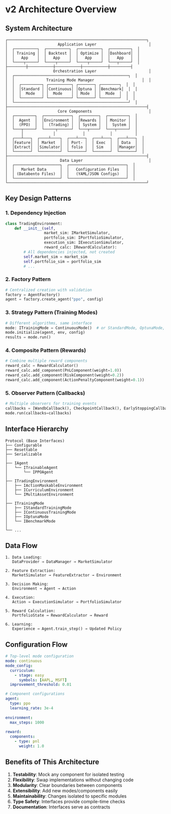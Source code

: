 # v2 Architecture Overview

## System Architecture

```
┌─────────────────────────────────────────────────────────────┐
│                      Application Layer                       │
│  ┌──────────┐  ┌──────────┐  ┌──────────┐  ┌─────────┐  │
│  │ Training │  │ Backtest │  │ Optimize │  │Dashboard│  │
│  │   App    │  │   App    │  │   App    │  │   App   │  │
│  └────┬─────┘  └────┬─────┘  └────┬─────┘  └───┬─────┘  │
├────────┼───────────┼───────────┼───────────┼─────────┤
│                    Orchestration Layer                       │
│  ┌──────────────────────────────────────────────────┐  │
│  │              Training Mode Manager                     │  │
│  │  ┌─────────┐ ┌──────────┐ ┌───────┐ ┌────────┐  │  │
│  │  │Standard │ │Continuous│ │Optuna │ │Benchmark│  │  │
│  │  │  Mode   │ │  Mode    │ │ Mode  │ │  Mode  │  │  │
│  │  └─────────┘ └──────────┘ └───────┘ └────────┘  │  │
│  └──────────────────────────────────────────────────┘  │
├─────────────────────────────────────────────────────────────┤
│                      Core Components                         │
│  ┌─────────┐  ┌────────────┐  ┌────────┐  ┌─────────┐  │
│  │  Agent  │  │Environment │  │Rewards │  │ Monitor │  │
│  │  (PPO)  │  │  (Trading) │  │ System │  │  System │  │
│  └───┬─────┘  └─────┬──────┘  └───┬────┘  └───┬─────┘  │
│      │             │            │           │          │
│  ┌───┴───┐  ┌────┴────┐  ┌───┴───┐  ┌───┴───┐  ┌───┴───┐  │
│  │Feature│  │ Market  │  │ Port- │  │ Exec  │  │ Data  │  │
│  │Extract│  │Simulator│  │ folio │  │ Sim   │  │Manager│  │
│  └───────┘  └─────────┘  └───────┘  └───────┘  └───────┘  │
├─────────────────────────────────────────────────────────────┤
│                       Data Layer                             │
│  ┌────────────────────┐  ┌─────────────────────────┐  │
│  │   Market Data      │  │   Configuration Files   │  │
│  │ (Databento Files)  │  │   (YAML/JSON Configs)   │  │
│  └────────────────────┘  └─────────────────────────┘  │
└─────────────────────────────────────────────────────────────┘
```

## Key Design Patterns

### 1. Dependency Injection
```python
class TradingEnvironment:
    def __init__(self, 
                 market_sim: IMarketSimulator,
                 portfolio_sim: IPortfolioSimulator,
                 execution_sim: IExecutionSimulator,
                 reward_calc: IRewardCalculator):
        # All dependencies injected, not created
        self.market_sim = market_sim
        self.portfolio_sim = portfolio_sim
        # ...
```

### 2. Factory Pattern
```python
# Centralized creation with validation
factory = AgentFactory()
agent = factory.create_agent("ppo", config)
```

### 3. Strategy Pattern (Training Modes)
```python
# Different algorithms, same interface
mode: ITrainingMode = ContinuousMode()  # or StandardMode, OptunaMode, etc.
mode.initialize(agent, env, config)
results = mode.run()
```

### 4. Composite Pattern (Rewards)
```python
# Combine multiple reward components
reward_calc = RewardCalculator()
reward_calc.add_component(PnLComponent(weight=1.0))
reward_calc.add_component(RiskComponent(weight=0.2))
reward_calc.add_component(ActionPenaltyComponent(weight=0.1))
```

### 5. Observer Pattern (Callbacks)
```python
# Multiple observers for training events
callbacks = [WandbCallback(), CheckpointCallback(), EarlyStoppingCallback()]
mode.run(callbacks=callbacks)
```

## Interface Hierarchy

```
Protocol (Base Interfaces)
├── Configurable
├── Resettable  
├── Serializable
│
├── IAgent
│   └── ITrainableAgent
│       └── IPPOAgent
│
├── ITradingEnvironment
│   ├── IActionMaskableEnvironment
│   ├── ICurriculumEnvironment
│   └── IMultiAssetEnvironment
│
├── ITrainingMode
│   ├── IStandardTrainingMode
│   ├── IContinuousTrainingMode
│   ├── IOptunaMode
│   └── IBenchmarkMode
│
└── ...
```

## Data Flow

```
1. Data Loading:
   DataProvider → DataManager → MarketSimulator

2. Feature Extraction:
   MarketSimulator → FeatureExtractor → Environment

3. Decision Making:
   Environment → Agent → Action

4. Execution:
   Action → ExecutionSimulator → PortfolioSimulator

5. Reward Calculation:
   PortfolioState → RewardCalculator → Reward

6. Learning:
   Experience → Agent.train_step() → Updated Policy
```

## Configuration Flow

```yaml
# Top-level mode configuration
mode: continuous
mode_config:
  curriculum:
    - stage: easy
      symbols: [AAPL, MSFT]
  improvement_threshold: 0.01

# Component configurations
agent:
  type: ppo
  learning_rate: 3e-4
  
environment:
  max_steps: 1000
  
reward:
  components:
    - type: pnl
      weight: 1.0
```

## Benefits of This Architecture

1. **Testability**: Mock any component for isolated testing
2. **Flexibility**: Swap implementations without changing code
3. **Modularity**: Clear boundaries between components
4. **Extensibility**: Add new modes/components easily
5. **Maintainability**: Changes isolated to specific modules
6. **Type Safety**: Interfaces provide compile-time checks
7. **Documentation**: Interfaces serve as contracts
